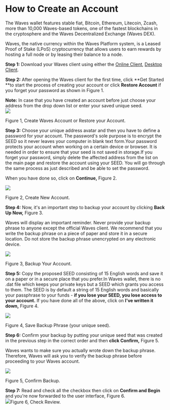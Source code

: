 # **How to Create an Account**

The Waves wallet features stable fiat, Bitcoin, Ethereum, Litecoin, Zcash, more than 10,000 Waves-based tokens, one of the fastest blockchains in the cryptosphere and the Waves Decentralized Exchange \(Waves DEX\).

Waves, the native currency within the Waves Platform system, is a Leased Proof of Stake \(LPoS\) cryptocurrency that allows users to earn rewards by hosting a full node or by leasing their balance to a node.

**Step 1:** Download your Waves client using either the [Online Client](https://wavesplatform.com/product), [Desktop Client](https://wavesplatform.com/product).

**Step 2:** After opening the Waves client for the first time, click **Get Started **to start the process of creating your account or click **Restore Account** if you forget your password as shown in Figure 1.

**Note:** In case that you have created an account before just choose your address from the drop down list or enter your saved unique seed.  
![](/_assets/Webp.net-resizeimage.png)

Figure 1, Create Waves Account or Restore your Account.

**Step 3:** Choose your unique address avatar and then you have to define a password for your account. The password's sole purpose is to encrypt the SEED so it never leaves your computer in blank text form.Your password protects your account when working on a certain device or browser. It is needed in order to ensure that your seed is not saved in storage.If you forget your password, simply delete the affected address from the list on the main page and restore the account using your SEED. You will go through the same process as just described and be able to set the password.

When you have done so, click on **Continue,** Figure 2.

![](/_assets/Webp.net-resizeimage-2.png)

Figure 2, Create New Account.

**Step 4:** Now, it's an important step to backup your account by clicking **Back Up Now,** Figure 3.

Waves will display an important reminder. Never provide your backup phrase to anyone except the official Waves client.  We recommend that you write the backup phrase on a piece of paper and store it in a secure location.  Do not store the backup phrase unencrypted on any electronic device.

![](/_assets/Webp.net-resizeimage-3.png)

Figure 3, Backup Your Account.

**Step 5:** Copy the proposed SEED consisting of 15 English words and save it on a paper or in a secure place that you prefer.In Waves wallet, there is no .dat file which keeps your private keys but a SEED which grants you access to them. The SEED is by default a string of 15 English words and basically your passphrase to your funds - **if you lose your SEED, you lose access to your account.** If you have done all of the above, click on **I've written it down,** Figure 4.

![](/_assets/Webp.net-resizeimage-4.png)

Figure 4, Save Backup Phrase \(your unique seed\).

**Step 6:** Confirm your backup by putting your unique seed that was created in the previous step in the correct order and then **click Confirm,** Figure 5.

Waves wants to make sure you actually wrote down the backup phrase. Therefore, Waves will ask you to verify the backup phrase before proceeding to your Waves account.

![](/_assets/Webp.net-resizeimage-5.png)

Figure 5, Confirm Backup.

**Step 7:** Read and check all the checkbox then click on **Confirm and Begin** and you're now forwarded to the user interface, Figure 6.  
![](/_assets/Webp.net-resizeimage-6.png)Figure 6, Check Review.

